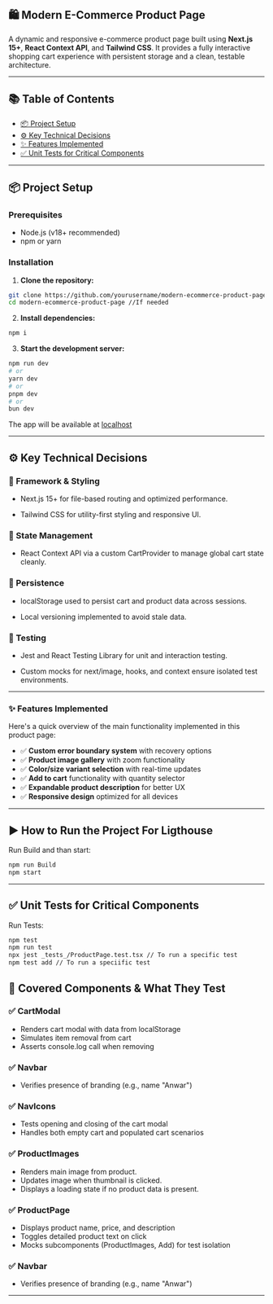 ## 🛍️ Modern E-Commerce Product Page

A dynamic and responsive e-commerce product page built using **Next.js 15+**, **React Context API**, and **Tailwind CSS**. It provides a fully interactive shopping cart experience with persistent storage and a clean, testable architecture.

---

## 📚 Table of Contents

- [📦 Project Setup](#-project-setup)
- [⚙️ Key Technical Decisions](#-key-technical-decisions)
- [✨ Features Implemented](#-features-implemented)
- [✅ Unit Tests for Critical Components](#-Unit-Tests-for-Critical-Components)

---

## 📦 Project Setup

### Prerequisites

- Node.js (v18+ recommended)
- npm or yarn

### Installation

1. **Clone the repository:**

```bash
git clone https://github.com/yourusername/modern-ecommerce-product-page.git
cd modern-ecommerce-product-page //If needed
```

2. **Install dependencies:**

```bash
npm i
```

3. **Start the development server:**

```bash
npm run dev
# or
yarn dev
# or
pnpm dev
# or
bun dev
```

The app will be available at [localhost](http://localhost:3000)

---

## ⚙️ Key Technical Decisions

### 🔧 Framework & Styling

- Next.js 15+ for file-based routing and optimized performance.

- Tailwind CSS for utility-first styling and responsive UI.

### 🧠 State Management

- React Context API via a custom CartProvider to manage global cart state cleanly.

### 💾 Persistence

- localStorage used to persist cart and product data across sessions.

- Local versioning implemented to avoid stale data.

### 🧪 Testing
- Jest and React Testing Library for unit and interaction testing.

- Custom mocks for next/image, hooks, and context ensure isolated test environments.

---

### ✨ Features Implemented

Here's a quick overview of the main functionality implemented in this product page:

- ✅ **Custom error boundary system** with recovery options  
- ✅ **Product image gallery** with zoom functionality  
- ✅ **Color/size variant selection** with real-time updates  
- ✅ **Add to cart** functionality with quantity selector  
- ✅ **Expandable product description** for better UX  
- ✅ **Responsive design** optimized for all devices  

---

## ▶️ How to Run the Project For Ligthouse

Run Build and than start:

```bash
npm run Build
npm start
```

---

## ✅ Unit Tests for Critical Components

Run Tests:

```bash
npm test
npm run test
npx jest _tests_/ProductPage.test.tsx // To run a specific test
npm test add // To run a speciific test
```

## 🧪 Covered Components & What They Test

### ✅ CartModal

- Renders cart modal with data from localStorage
- Simulates item removal from cart
- Asserts console.log call when removing

### ✅ Navbar

- Verifies presence of branding (e.g., name "Anwar")

### ✅ NavIcons

- Tests opening and closing of the cart modal
- Handles both empty cart and populated cart scenarios

### ✅ ProductImages

- Renders main image from product.
- Updates image when thumbnail is clicked.
- Displays a loading state if no product data is present.

### ✅ ProductPage

- Displays product name, price, and description
- Toggles detailed product text on click
- Mocks subcomponents (ProductImages, Add) for test isolation

### ✅ Navbar

- Verifies presence of branding (e.g., name "Anwar")

---
